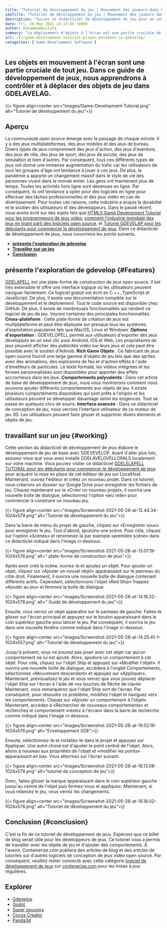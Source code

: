 ```yaml
---
title: "Tutoriel de développement du jeu | Mouvement des joueurs dans GDEVELOP" 
seoTitle: "Tutoriel de développement du jeu | Mouvement des joueurs dans GDEVELOP" 
description: "Suivez ce didacticiel de développement du jeu pour en savoir plus sur les fonctions de jeu de base. GDELEVELAG est un logiciel de création de jeu gratuit pour la construction et la publication de jeux." 
date: Fri, 28 May 2021 13:13:45 +0000
author: muhammadmustafa
summary: "Le déplacement d'objets à l'écran est une partie cruciale de tout jeu. Dans ce guide de développement de jeux, nous apprendrons à contrôler et à déplacer des objets de jeu dans GDELAVELAG." 
url: /fr/game-development-tutorial-player-movement-in-gdevelop/
categories: ['Game Development Software']
---
```


## Les objets en mouvement à l'écran sont une partie cruciale de tout jeu. Dans ce guide de développement de jeux, nous apprendrons à contrôler et à déplacer des objets de jeu dans GDELAVELAG.

{{< figure align=center src="images/Game-Development-Tutorial.png" alt="Tutoriel de développement du jeu">}}


## **Aperçu**
La communauté open source émerge avec le passage de chaque minute. Il y a des jeux multiplateformes, des jeux mobiles et des jeux de bureau. Divers types de jeux comprennent des jeux d'action, des jeux d'aventure, des jeux de rôle, des jeux de sport, des jeux de puzzle, des jeux de simulation et bien d'autres. Par conséquent, tous ces différents types de jeux ont donné une immense augmentation du trafic car les utilisateurs de tous les groupes d'âge ont tendance à jouer à ces jeux.
De plus, la pandémie a apporté un changement massif dans le style de vie des personnes vivant dans le monde entier. Les gens ont maintenant plus de temps. Toutes les activités hors ligne sont devenues en ligne. Par conséquent, ils ont tendance à opter pour des logiciels en ligne pour effectuer des tâches professionnelles et des jeux vidéo en cas de divertissement. Pour toutes ces raisons, cette industrie a acquis la durabilité et le soutien des utilisateurs et des développeurs. Dans le passé récent, nous avons écrit sur des sujets tels que [HTML5 Game Development Tutorial pour les programmeurs de jeux vidéo][1], [comment l'industrie mondiale des jeux en tirant parti des logiciels open source][2], et [Tutoriel GDEVELAP pour les débutants pour commencer le développement de jeux][3]. Dans ce didacticiel de développement de jeux, nous couvrirons les points suivants.
  * **[présente l'exploration de gdevelop][4]** 
  * **[Travailler sur un jeu][5]** 
  * **[Conclusion][6]** 

## présente l'exploration de gdevelop   {#Features}
[GDELAPELL][7] est une plate-forme de construction de jeux open source. Il est très extensible et offre une interface logique où les utilisateurs peuvent naviguer facilement. Ce logiciel gratuit est écrit en C ++, TypeScript et JavaScript. De plus, il existe une documentation complète sur le développement et le déploiement. Tout le code source est disponible chez GitHub. De plus, il existe de nombreuses fonctionnalités qui rendent ce logiciel de jeu de jeu. Voyons certaines des principales fonctionnalités.
**Cross-plateform** : Cette plate-forme de création de jeux est multiplateforme et peut être déployée sur presque tous les systèmes d'exploitation populaires tels que MacOS, Linux et Windows.
**Options d'exportation** : GDEVELOPELL permet aux utilisateurs d'exporter des jeux développés en un seul clic pour Android, iOS et Web. Les propriétaires de jeux peuvent afficher des publicités vidéo sur leurs jeux et cela peut être possible avec le soutien d'Admob.
**Rich Game Objets** : Ce fabricant de jeux open source fournit une large gamme d'objets de jeu tels que des sprites avec des animations, des explosions de feu et d'autres effets à l'aide d'émetteurs de particules. Le texte formaté, les vidéos intégrées et les formes personnalisées sont disponibles pour apporter des effets accrocheurs dans les jeux.
**Comportements polyvalents** : Dans cet article de base de développement de jeux, nous vous montrerons comment nous pouvons ajouter différents comportements aux objets de jeu. Il existe plusieurs comportements disponibles qui sont prêts à l'emploi et les utilisateurs peuvent se développer davantage selon les exigences. Tout se passe en quelques clics de souris.
**Interface avancée** : Dans ce didacticiel de conception de jeu, nous verrons l'interface utilisateur de ce moteur de jeu 3D. Les utilisateurs peuvent faire glisser et supprimer divers éléments et objets de jeu.

## travaillant sur un jeu   {#working}
Cette section du didacticiel de développement de jeux élabore le développement de jeu de base avec GDEVEVELOP. Avant d'aller plus loin, assurez-vous que vous avez installé GDELAVELOVELLORALS localement sur votre machine.
Vous pouvez visiter ce didacticiel [GDELELAPELL TUTORAL pour les débutants pour commencer le développement de jeux][3] pour acquérir la mise en place de cet éditeur de jeu sur LocalHost.
Maintenant, ouvrez l'éditeur et créez un nouveau projet. Dans ce tutoriel, nous créerons un dossier sur Google Drive pour enregistrer les fichiers de jeu. Cliquez maintenant sur le «Créer un nouveau projet», il ouvrira une nouvelle boîte de dialogue, sélectionnez l'option «jeu vide» pour commencer à construire un nouveau jeu.

{{< figure align=center src="images/Screenshot-2021-05-28-at-12.44.34-1024x579.png" alt="Tutoriel de développement du jeu">}}

Dans la barre de menu du projet de gauche, cliquez sur «Enregistrer sous» pour enregistrer le jeu.
Tout d'abord, ajoutons une scène. Pour cela, cliquez sur l'option «Scènes» et renommez-la par exemple «première scène» dans ce didacticiel indiqué dans l'image ci-dessous.

{{< figure align=center src="images/Screenshot-2021-05-28-at-13.07.19-1024x576.png" alt=" plate-forme de construction de jeux">}}

Après avoir créé la scène, ouvrez-la et ajoutez un objet. Pour ajouter un objet, cliquez sur «Ajouter un nouvel objet» apparaissant sur le panneau du côté droit. Finalement, il ouvrira une nouvelle boîte de dialogue contenant différents actifs. Cependant, sélectionnons l'objet «Red Ship» frappez «Ajouter au jeu» et fermons la boîte de dialogue.

{{< figure align=center src="images/Screenshot-2021-05-28-at-14.16.32-1024x578.png" alt=" Guide de développement du jeu">}}

Ensuite, vous verrez un objet apparaître sur le panneau de gauche. Faites-le glisser sur l'écran principal et appuyez sur le bouton apparaissant dans le coin supérieur gauche pour lancer le jeu. Par conséquent, il ouvrira le jeu dans une nouvelle fenêtre comme indiqué dans l'image ci-dessous.

{{< figure align=center src="images/Screenshot-2021-05-28-at-14.25.41-1-1024x557.png" alt="Tutoriel de développement du jeu">}}

Jusqu'à présent, vous ne pouvez pas jouer avec cet objet car aucun comportement ne lui est ajouté. Alors, ajoutons un comportement à cet objet. Pour cela, cliquez sur l'objet Ship et appuyez sur «Modifier l'objet». Il ouvrira une nouvelle boîte de dialogue, accédera à l'onglet Comportements, sélectionnez «Mouvement descendant» et appuyez sur «Appliquer». Maintenant, prévisualisez le jeu et vous verrez que vous pouvez déplacer l'objet Ship sur l'écran à l'aide de vos touches de flèche de clavier. Maintenant, vous remarquerez que l'objet Ship sort de l'écran. Par conséquent, pour résoudre ce problème, modifiez l'objet et naviguez vers les comportements. Cliquez sur «Ajouter un comportement à l'objet». Maintenant, accédez à «Rechercher de nouveaux comportements» et recherchez le comportement «restez à l'écran» dans la barre de recherche comme indiqué dans l'image ci-dessous.

{{< figure align=center src="images/Screenshot-2021-05-28-at-16.02.19-1024x576.png" alt="Enveloppement GDE">}}

Ensuite, sélectionnez-le et installez-le dans le projet et appuyez sur Appliquer. Une autre chose est d'ajuster le point central de l'objet. Alors, allons à nouveau aux propriétés de l'objet et «modifier les points» apparaissant en bas. Vous atterrirez sur l'écran suivant.

{{< figure align=center src="images/Screenshot-2021-05-28-at-16.13.08-1024x579.png" alt="tutoriel de conception de jeu">}}

Donc, faites glisser la marque apparaissant dans le coin supérieur gauche jusqu'au centre de l'objet puis fermez-vous et appliquez. Maintenant, si vous relancez le jeu, vous verrez les changements.

{{< figure align=center src="images/Screenshot-2021-05-28-at-16.18.02-1024x578.png" alt="Tutoriel de développement du jeu">}}


## Conclusion   {#conclusion}
C'est la fin de ce tutoriel de développement de jeux. Espérons que ce billet de blog serait utile pour les développeurs de jeux. Ce tutoriel vous a permis de travailler avec les objets de jeu et d'ajouter des comportements. À l'avenir, Containerize.com publiera des articles de blog et des articles de tutoriels sur d'autres logiciels de conception de jeux vidéo open source. Par conséquent, veuillez rester connecté avec cette catégorie [logiciel de développement de jeux][8] sur [contenerize.com][9] pour les mises à jour régulières.

## Explorer
  * [Gdevelop][7]
  * [Godot][10]
  * [Super pouvoirs][11]
  * [Cocos Creator][12]
  * [Panda3d][13]

  
[1]: https://blog.containerize.com/2021/05/19/html5-game-development-tutorial-for-video-game-programmers/
[2]: https://blog.containerize.com/game-development-software/how-global-gaming-market-leveraging-open-source-software/
[3]: https://blog.containerize.com/game-development-software/fr/game-development-tutorial-player-movement-in-gdevelop/
[4]: #features
[5]: #working
[6]: #Conclusion
[7]: https://products.containerize.com/game-development-software/gdevelop/
[8]: https://products.containerize.com/game-development-software/
[9]: https://www.containerize.com/
[10]: https://products.containerize.com/game-development-software/godot/
[11]: https://products.containerize.com/game-development-software/superpowers/
[12]: https://products.containerize.com/game-development-software/cocos-creator/
[13]: https://products.containerize.com/game-development-software/panda3d/
